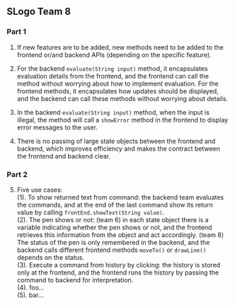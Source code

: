 ## SLogo Team 8

### Part 1

1. If new features are to be added, new methods need to be added to the frontend or/and backend APIs (depending on the specific feature).

2. For the backend `evaluate(String input)` method, it encapsulates evaluation details from the frontend, and the frontend can call the method without worrying about how to implement evaluation. For the frontend methods, it encapsulates how updates should be displayed, and the backend can call these methods without worrying about details.

3. In the backend `evaluate(String input)` method, when the input is illegal, the method will call a `showError` method in the frontend to display error messages to the user.

4. There is no passing of large state objects between the frontend and backend, which improves efficiency and makes the contract between the frontend and backend clear.

### Part 2

5.  Five use cases:  
  (1). To show returned text from command: the backend team evaluates the commands, and at the end of the last command show its return value by calling `frontEnd.showText(String value)`.  
  (2). The pen shows or not: (team 6) in each state object there is a variable indicating whether the pen shows or not, and the frontend retrieves this information from the object and act accordingly. (team 8) The status of the pen is only remembered in the backend, and the backend calls different frontend methods `moveTo()` or `drawLine()` depends on the status.  
  (3). Execute a command from history by clicking: the history is stored only at the frontend, and the frontend runs the history by passing the command to backend for interpretation.  
  (4). foo...  
  (5). bar...